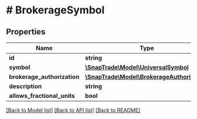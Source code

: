# # BrokerageSymbol

## Properties

Name | Type | Description | Notes
------------ | ------------- | ------------- | -------------
**id** | **string** |  | [optional]
**symbol** | [**\SnapTrade\Model\UniversalSymbol**](UniversalSymbol.md) |  | [optional]
**brokerage_authorization** | [**\SnapTrade\Model\BrokerageAuthorization**](BrokerageAuthorization.md) |  | [optional]
**description** | **string** |  | [optional]
**allows_fractional_units** | **bool** |  | [optional]

[[Back to Model list]](../../README.md#models) [[Back to API list]](../../README.md#endpoints) [[Back to README]](../../README.md)
